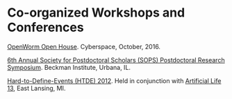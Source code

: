 # Co-organized Workshops and Conferences

[OpenWorm Open House](http://blog.openworm.org/post/152092412210/announcing-the-openworm-open-house-2016). Cyberspace, October, 2016.

[6th Annual Society for Postdoctoral Scholars (SOPS) Postdoctoral Research Symposium](http://sops.beckman.illinois.edu/symposia/). Beckman Institute, Urbana, IL.
 
[Hard-to-Define-Events (HTDE) 2012](http://syntheticdaisies.blogspot.com/p/htde-workshop-2012.html). Held in conjunction with [Artificial Life 13](http://alife.org/conference/alife-13), East Lansing, MI.

